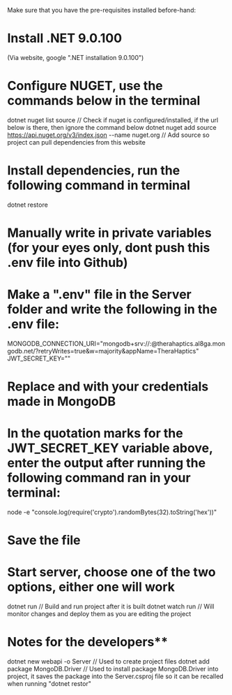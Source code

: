 Make sure that you have the pre-requisites installed before-hand:

# Install .NET 9.0.100
(Via website, google ".NET installation 9.0.100")

# Configure NUGET, use the commands below in the terminal
dotnet nuget list source // Check if nuget is configured/installed, if the url below is there, then ignore the command below
dotnet nuget add source https://api.nuget.org/v3/index.json --name nuget.org // Add source so project can pull dependencies from this website

# Install dependencies, run the following command in terminal
dotnet restore

# Manually write in private variables (for your eyes only, dont push this .env file into Github)
# Make a ".env" file in the Server folder and write the following in the .env file:
MONGODB_CONNECTION_URI="mongodb+srv://<user>:<password>@therahaptics.al8ga.mongodb.net/?retryWrites=true&w=majority&appName=TheraHaptics"
JWT_SECRET_KEY=""

# Replace <user> and <password> with your credentials made in MongoDB
# In the quotation marks for the JWT_SECRET_KEY variable above, enter the output after running the following command ran in your terminal:
node -e "console.log(require('crypto').randomBytes(32).toString('hex'))"
# Save the file

# Start server, choose one of the two options, either one will work
dotnet run // Build and run project after it is built
dotnet watch run // Will monitor changes and deploy them as you are editing the project


# Notes for the developers**
dotnet new webapi -o Server // Used to create project files
dotnet add package MongoDB.Driver //  Used to install package MongoDB.Driver into project, it saves the package into the Server.csproj file so it can be recalled when running "dotnet restor"